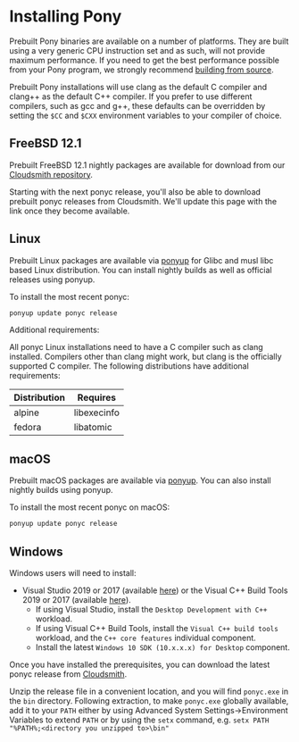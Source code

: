 # Installing Pony

Prebuilt Pony binaries are available on a number of platforms. They are built using a very generic CPU instruction set and as such, will not provide maximum performance. If you need to get the best performance possible from your Pony program, we strongly recommend [building from source](BUILD.md).

Prebuilt Pony installations will use clang as the default C compiler and clang++ as the default C++ compiler. If you prefer to use different compilers, such as gcc and g++, these defaults can be overridden by setting the `$CC` and `$CXX` environment variables to your compiler of choice.

## FreeBSD 12.1

Prebuilt FreeBSD 12.1 nightly packages are available for download from our [Cloudsmith repository](https://cloudsmith.io/~ponylang/repos/nightlies/packages/?q=name%3A%27%5Eponyc-x86-64-unknown-freebsd-12.1.tar.gz%24%27).

Starting with the next ponyc release, you'll also be able to download prebuilt ponyc releases from Cloudsmith. We'll update this page with the link once they become available.

## Linux

Prebuilt Linux packages are available via [ponyup](https://github.com/ponylang/ponyup) for Glibc and musl libc based Linux distribution. You can install nightly builds as well as official releases using ponyup.

To install the most recent ponyc:

```bash
ponyup update ponyc release
```

Additional requirements:

All ponyc Linux installations need to have a C compiler such as clang installed. Compilers other than clang might work, but clang is the officially supported C compiler. The following distributions have additional requirements:

Distribution | Requires
--- | ---
alpine | libexecinfo
fedora | libatomic

## macOS

Prebuilt macOS packages are available via [ponyup](https://github.com/ponylang/ponyup). You can also install nightly builds using ponyup.

To install the most recent ponyc on macOS:

```bash
ponyup update ponyc release
```

## Windows

Windows users will need to install:

- Visual Studio 2019 or 2017 (available [here](https://www.visualstudio.com/vs/community/)) or the Visual C++ Build Tools 2019 or 2017 (available [here](https://visualstudio.microsoft.com/visual-cpp-build-tools/)).
  - If using Visual Studio, install the `Desktop Development with C++` workload.
  - If using Visual C++ Build Tools, install the `Visual C++ build tools` workload, and the `C++ core features` individual component.
  - Install the latest `Windows 10 SDK (10.x.x.x) for Desktop` component.

Once you have installed the prerequisites, you can download the latest ponyc release from [Cloudsmith](https://dl.cloudsmith.io/public/ponylang/releases/raw/versions/latest/ponyc-x86-64-pc-windows-msvc.zip).

Unzip the release file in a convenient location, and you will find `ponyc.exe` in the `bin` directory. Following extraction, to make `ponyc.exe` globally available, add it to your `PATH` either by using Advanced System Settings->Environment Variables to extend `PATH` or by using the `setx` command, e.g. `setx PATH "%PATH%;<directory you unzipped to>\bin"`
